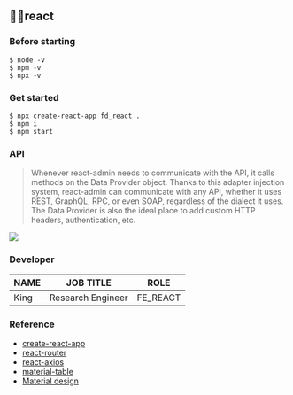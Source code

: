 ## :raising_hand_man:react




### Before starting
```
$ node -v
$ npm -v
$ npx -v
```


### Get started

```
$ npx create-react-app fd_react .
$ npm i
$ npm start
```


### API
> Whenever react-admin needs to communicate with the API, it calls methods on the Data Provider object. Thanks to this adapter injection system, react-admin can communicate with any API, whether it uses REST, GraphQL, RPC, or even SOAP, regardless of the dialect it uses. The Data Provider is also the ideal place to add custom HTTP headers, authentication, etc.

![](https://marmelab.com/react-admin/img/data-provider.png)


### Developer

| NAME | JOB TITLE    | ROLE     |
| ---- | ---------- | -------- |
| King | Research Engineer | FE_REACT |



### Reference
- [create-react-app](https://ko.reactjs.org/docs/create-a-new-react-app.html#create-react-app)
- [react-router](https://reactrouter.com/web/api/Hooks)
- [react-axios](https://www.npmjs.com/package/react-axios)
- [material-table](https://material-table.com/#/)
- [Material design](https://material.io/)
